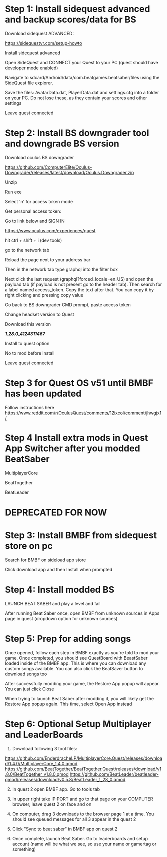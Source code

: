 # Step 1: Install sidequest advanced and backup scores/data for BS

Download sidequest ADVANCED:

https://sidequestvr.com/setup-howto

Install sidequest advanced

Open SideQuest and CONNECT your Quest to your PC (quest should have developer mode enabled)

Navigate to sdcard/Android/data/com.beatgames.beatsaber/files using the SideQuest file explorer.

Save the files: AvatarData.dat, PlayerData.dat and settings.cfg into a folder on your PC. Do not lose these, as they contain your scores and other settings

Leave quest connected

# Step 2: Install BS downgrader tool and downgrade BS version

Download oculus BS downgrader

https://github.com/ComputerElite/Oculus-Downgrader/releases/latest/download/Oculus.Downgrader.zip

Unzip

Run exe

Select 'n' for access token mode

Get personal access token:

Go to link below and SIGN IN

https://www.oculus.com/experiences/quest

hit ctrl + shift + i (dev tools)

go to the network tab

Reload the page next to your address bar

Then in the network tab type graphql into the filter box

Next click the last request (graphql?forced\_locale=en\_US) and open the payload tab (if payload is not present go to the header tab). Then search for a label named access\_token. Copy the text after that. You can copy it by right clicking and pressing copy value

Go back to BS downgrader CMD prompt, paste access token

Change headset version to Quest

Download this version

***1\.28.0\_4124311467***

Install to quest option

No to mod before install

Leave quest connected

# Step 3 for Quest OS v51 until BMBF has been updated
Follow instructions here
https://www.reddit.com/r/OculusQuest/comments/12ixcol/comment/jhwgjx1/

# Step 4 Install extra mods in Quest App Switcher after you modded BeatSaber

MultiplayerCore

BeatTogether

BeatLeader

# DEPRECATED FOR NOW

# Step 3: Install BMBF from sidequest store on pc

Search for BMBF on sideload app store

Click download app and then Install when prompted

# Step 4: Install modded BS

LAUNCH BEAT SABER and play a level and fail

After running Beat Saber once, open BMBF from unknown sources in Apps page in quest (dropdown option for unknown sources)

# Step 5: Prep for adding songs

Once opened, follow each step in BMBF exactly as you're told to mod your game. Once completed, you should see QuestBoard with BeastSaber loaded inside of the BMBF app. This is where you can download any custom songs available. You can also click the BeatSaver button to download songs too

After successfully modding your game, the Restore App popup will appear. You can just click Close

When trying to launch Beat Saber after modding it, you will likely get the Restore App popup again. This time, select Open App instead

# Step 6: Optional Setup Multiplayer and LeaderBoards

1. Download following 3 tool files:

https://github.com/EnderdracheLP/MultiplayerCore.Quest/releases/download/1.4.0/MultiplayerCore_1.4.0.qmod
https://github.com/BeatTogether/BeatTogether.Quest/releases/download/v1.8.0/BeatTogether_v1.8.0.qmod
https://github.com/BeatLeader/beatleader-qmod/releases/download/v0.5.8/BeatLeader_1_28_0.qmod

2. In quest 2 open BMBF app. Go to tools tab

3. In upper right take IP:PORT and go to that page on your COMPUTER browser, leave quest 2 on face and on

4. On computer, drag 3 downloads to the browser page 1 at a time. You should see queued messages for all 3 appear in the quest 2

5. Click "Sync to beat saber" in BMBF app on quest 2

6. Once complete, launch Beat Saber. Go to leaderboards and setup account (name will be what we see, so use your name or gamertag or something)
